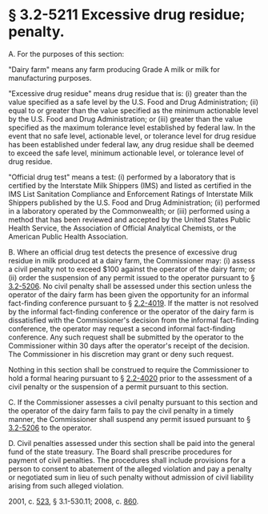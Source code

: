 # § 3.2-5211 Excessive drug residue; penalty.

<p>A. For the purposes of this section:</p><p>"Dairy farm" means any farm producing Grade A milk or milk for manufacturing purposes.</p><p>"Excessive drug residue" means drug residue that is: (i) greater than the value specified as a safe level by the U.S. Food and Drug Administration; (ii) equal to or greater than the value specified as the minimum actionable level by the U.S. Food and Drug Administration; or (iii) greater than the value specified as the maximum tolerance level established by federal law. In the event that no safe level, actionable level, or tolerance level for drug residue has been established under federal law, any drug residue shall be deemed to exceed the safe level, minimum actionable level, or tolerance level of drug residue.</p><p>"Official drug test" means a test: (i) performed by a laboratory that is certified by the Interstate Milk Shippers (IMS) and listed as certified in the IMS List Sanitation Compliance and Enforcement Ratings of Interstate Milk Shippers published by the U.S. Food and Drug Administration; (ii) performed in a laboratory operated by the Commonwealth; or (iii) performed using a method that has been reviewed and accepted by the United States Public Health Service, the Association of Official Analytical Chemists, or the American Public Health Association.</p><p>B. Where an official drug test detects the presence of excessive drug residue in milk produced at a dairy farm, the Commissioner may: (i) assess a civil penalty not to exceed $100 against the operator of the dairy farm; or (ii) order the suspension of any permit issued to the operator pursuant to § <a href='http://law.lis.virginia.gov/vacode/3.2-5206/'>3.2-5206</a>. No civil penalty shall be assessed under this section unless the operator of the dairy farm has been given the opportunity for an informal fact-finding conference pursuant to § <a href='http://law.lis.virginia.gov/vacode/2.2-4019/'>2.2-4019</a>. If the matter is not resolved by the informal fact-finding conference or the operator of the dairy farm is dissatisfied with the Commissioner's decision from the informal fact-finding conference, the operator may request a second informal fact-finding conference. Any such request shall be submitted by the operator to the Commissioner within 30 days after the operator's receipt of the decision. The Commissioner in his discretion may grant or deny such request.</p><p>Nothing in this section shall be construed to require the Commissioner to hold a formal hearing pursuant to § <a href='http://law.lis.virginia.gov/vacode/2.2-4020/'>2.2-4020</a> prior to the assessment of a civil penalty or the suspension of a permit pursuant to this section.</p><p>C. If the Commissioner assesses a civil penalty pursuant to this section and the operator of the dairy farm fails to pay the civil penalty in a timely manner, the Commissioner shall suspend any permit issued pursuant to § <a href='http://law.lis.virginia.gov/vacode/3.2-5206/'>3.2-5206</a> to the operator.</p><p>D. Civil penalties assessed under this section shall be paid into the general fund of the state treasury. The Board shall prescribe procedures for payment of civil penalties. The procedures shall include provisions for a person to consent to abatement of the alleged violation and pay a penalty or negotiated sum in lieu of such penalty without admission of civil liability arising from such alleged violation.</p><p>2001, c. <a href='http://lis.virginia.gov/cgi-bin/legp604.exe?011+ful+CHAP0523'>523</a>, § 3.1-530.11; 2008, c. <a href='http://lis.virginia.gov/cgi-bin/legp604.exe?081+ful+CHAP0860'>860</a>.</p>
